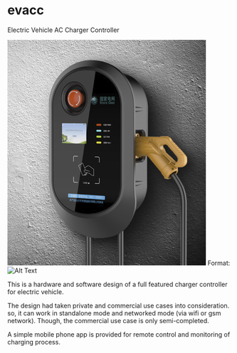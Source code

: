 # evacc
Electric Vehicle AC Charger Controller

![product image](/images/charger.png)
Format: ![Alt Text](url)

This is a hardware and software design of a full featured charger controller for electric vehicle.

The design had taken private and commercial use cases into consideration. so, it can work in
standalone mode and networked mode (via wifi or gsm network). Though, the commercial use case is only
semi-completed.

A simple mobile phone app is provided for remote control and monitoring of charging process.


